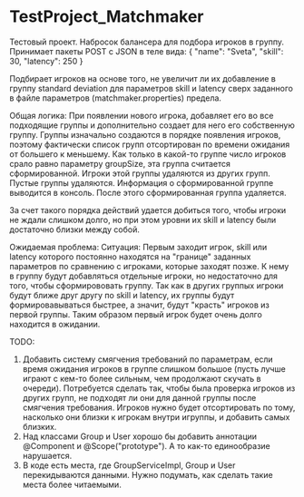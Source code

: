 # TestProject_Matchmaker


Тестовый проект.
Набросок балансера для подбора игроков в группу.
Принимает пакеты POST с JSON в теле вида:
{
    "name": "Sveta",
    "skill": 30,
    "latency": 250
}

Подбирает игроков на основе того, не увеличит ли их добавление в группу standard deviation для параметров skill и latency сверх заданного в файле параметров (matchmaker.properties) предела.

Общая логика:
При появлении нового игрока, добавляет его во все подходящие группы и дополнительно создает для него его собственную группу.
Группы изначально создаются в порядке появления игроков, поэтому фактически список групп отсортирован по времени ожидания от большего к меньшему.
Как только в какой-то группе число игроков срало равно параметру groupSize, эта группа считается сформированной. Игроки этой группы удаляются из других групп. Пустые группы удаляются. Информация о сформированной группе выводится в консоль. После этого сформированная группа удаляется.

За счет такого порядка действий удается добиться того, чтобы игроки не ждали слишком долго, но при этом уровни их skill и latency были достаточно близки между собой.


Ожидаемая проблема:
Ситуация: Первым заходит игрок, skill или latency которого постоянно находятся на "границе" заданных параметров по сравнению с игроками, которые заходят позже. К нему в группу будут добавляться отдельные игроки, но недостаточно для того, чтобы сформирововать группу. Так как в других группых игроки будут ближе друг другу по skill и latency, их группы будут формировавываться быстрее, а значит, будут "красть" игроков из первой группы. Таким образом первый игрок будет очень долго находится в ожидании.


TODO:
1. Добавить систему смягчения требований по параметрам, если время ожидания игроков в группе слишком большое (пусть лучше играют с кем-то более сильным, чем продолжают скучать в очереди). Потребуется сделать так, чтобы была проверка игроков из других групп, не подходят ли они для данной группы после смягчения требования. Игроков нужно будет отсортировать по тому, насколько они близки к игрокам внутри игруппы, и добавить самых близких.
2. Над классами Group и User хорошо бы добавить аннотации @Component и @Scope("prototype"). А то как-то единообразие нарушается.
3. В коде есть места, где GroupServiceImpl, Group и User перекидываются данными. Нужно подумать, как сделать такие места более читаемыми.



